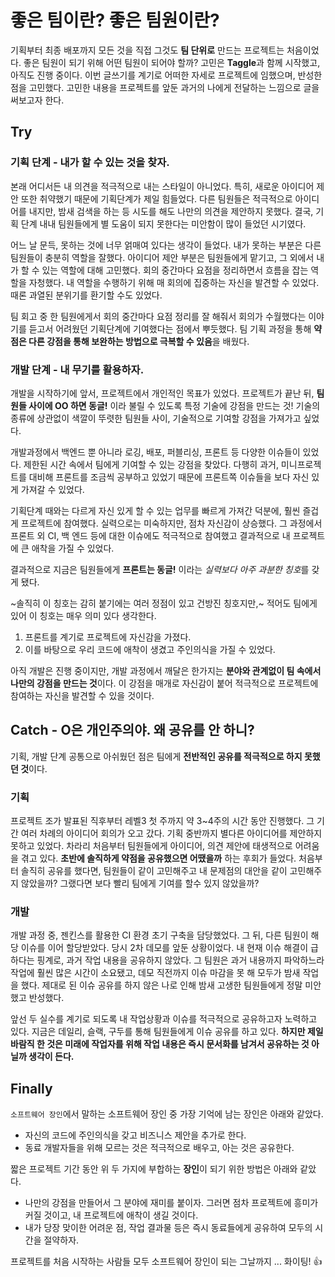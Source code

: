 # 좋은 팀이란? 좋은 팀원이란?

기획부터 최종 배포까지 모든 것을 직접 그것도 **팀 단위로** 만드는 프로젝트는 처음이었다. 좋은 팀원이 되기 위해 어떤 팀원이 되어야 할까? 고민은 **Taggle**과 함께 시작했고, 아직도 진행 중이다. 이번 글쓰기를 계기로 어떠한 자세로 프로젝트에 임했으며, 반성한 점을 고민했다. 고민한 내용을 프로젝트를 앞둔 과거의 나에게 전달하는 느낌으로 글을 써보고자 한다.

## Try
### 기획 단계 - 내가 할 수 있는 것을 찾자.

본래 어디서든 내 의견을 적극적으로 내는 스타일이 아니었다. 특히, 새로운 아이디어 제안 또한 취약했기 때문에 기획단계가 제일 힘들었다. 다른 팀원들은 적극적으로 아이디어를 내지만, 밤새 검색을 하는 등 시도를 해도 나만의 의견을 제안하지 못했다. 결국, 기획 단계 내내 팀원들에게 별 도움이 되지 못한다는 미안함이 많이 들었던 시기였다.

어느 날 문득, 못하는 것에 너무 얽매여 있다는 생각이 들었다. 내가 못하는 부분은 다른 팀원들이 충분히 역할을 잘했다. 아이디어 제안 부분은 팀원들에게 맡기고, 그 외에서 내가 할 수 있는 역할에 대해 고민했다. 회의 중간마다 요점을 정리하면서 흐름을 잡는 역할을 자청했다. 내 역할을 수행하기 위해 매 회의에 집중하는 자신을 발견할 수 있었다. 때론 과열된 분위기를 환기할 수도 있었다.

팀 회고 중 한 팀원에게서 회의 중간마다 요점 정리를 잘 해줘서 회의가 수월했다는 이야기를 듣고서 어려웠던 기획단계에 기여했다는 점에서 뿌듯했다. 팀 기획 과정을 통해 **약점은 다른 강점을 통해 보완하는 방법으로 극복할 수 있음**을 배웠다.


### 개발 단계 - 내 무기를 활용하자.
개발을 시작하기에 앞서, 프로젝트에서 개인적인 목표가 있었다. 프로젝트가 끝난 뒤, **팀원들 사이에 OO 하면 동글!** 이라 불릴 수 있도록 특정 기술에 강점을 만드는 것! 기술의 종류에 상관없이 색깔이 뚜렷한 팀원들 사이, 기술적으로 기여할 강점을 가져가고 싶었다.

개발과정에서 백엔드 뿐 아니라 로깅, 배포, 퍼블리싱, 프론트 등 다양한 이슈들이 있었다. 제한된 시간 속에서 팀에게 기여할 수 있는 강점을 찾았다. 다행히 과거, 미니프로젝트를 대비해 프론트를 조금씩 공부하고 있었기 때문에 프론트쪽 이슈들을 보다 자신 있게 가져갈 수 있었다.

기획단계 때와는 다르게 자신 있게 할 수 있는 업무를 빠르게 가져간 덕분에, 훨씬 즐겁게 프로젝트에 참여했다. 실력으로는 미숙하지만, 점차 자신감이 상승했다. 그 과정에서 프론트 외 CI, 백 엔드 등에 대한 이슈에도 적극적으로 참여했고 결과적으로 내 프로젝트에 큰 애착을 가질 수 있었다.


결과적으로 지금은 팀원들에게 **프론트는 동글!** 이라는 *실력보다 아주 과분한 칭호*를 갖게 됐다.

~솔직히 이 칭호는 감히 붙기에는 여러 정점이 있고 건방진 칭호지만,~ 적어도 팀에게 있어 이 칭호는 매우 의미 있다 생각한다.

1. 프론트를 계기로 프로젝트에 자신감을 가졌다.
2. 이를 바탕으로 우리 코드에 애착이 생겼고 주인의식을 가질 수 있었다.

아직 개발은 진행 중이지만, 개발 과정에서 깨달은 한가지는 **분야와 관계없이 팀 속에서 나만의 강점을 만드는 것**이다. 이 강점을 매개로 자신감이 붙어 적극적으로 프로젝트에 참여하는 자신을 발견할 수 있을 것이다.

## Catch - O은 개인주의야. 왜 공유를 안 하니?
기획, 개발 단계 공통으로 아쉬웠던 점은 팀에게 **전반적인 공유를 적극적으로 하지 못했던 것**이다.

### 기획
프로젝트 조가 발표된 직후부터 레벨3 첫 주까지 약 3~4주의 시간 동안 진행했다. 그 기간 여러 차례의 아이디어 회의가 오고 갔다. 기획 중반까지 별다른 아이디어를 제안하지 못하고 있었다. 차라리 처음부터 팀원들에게 아이디어, 의견 제안에 태생적으로 어려움을 겪고 있다. **초반에 솔직하게 약점을 공유했으면 어땠을까** 하는 후회가 들었다. 처음부터 솔직히 공유를 했다면, 팀원들이 같이 고민해주고 내 문제점의 대안을 같이 고민해주지 않았을까? 그랬다면 보다 빨리 팀에게 기여를 할수 있지 않았을까?

### 개발
개발 과정 중, 젠킨스를 활용한 CI 환경 초기 구축을 담당했었다. 그 뒤, 다른 팀원이 해당 이슈를 이어 할당받았다. 당시 2차 데모를 앞둔 상황이었다. 내 현재 이슈 해결이 급하다는 핑계로, 과거 작업 내용을 공유하지 않았다. 그 팀원은 과거 내용까지 파악하느라 작업에 훨씬 많은 시간이 소요됐고, 데모 직전까지 이슈 마감을 못 해 모두가 밤새 작업을 했다. 제대로 된 이슈 공유를 하지 않은 나로 인해 밤새 고생한 팀원들에게 정말 미안했고 반성했다.

앞선 두 실수를 계기로 되도록 내 작업상황과 이슈를 적극적으로 공유하고자 노력하고 있다. 지금은 데일리, 슬랙, 구두를 통해 팀원들에게 이슈 공유를 하고 있다. **하지만 제일 바람직 한 것은 미래에 작업자를 위해 작업 내용은 즉시 문서화를 남겨서 공유하는 것 아닐까 생각이 든다.**

## Finally

`소프트웨어 장인`에서  말하는 소프트웨어 장인 중 가장 기억에 남는 장인은 아래와 같았다.

- 자신의 코드에 주인의식을 갖고 비즈니스 제안을 추가로 한다.
- 동료 개발자들을 위해 모르는 것은 적극적으로 배우고, 아는 것은 공유한다.

짧은 프로젝트 기간 동안 위 두 가지에 부합하는 **장인**이 되기 위한 방법은 아래와 같았다.

- 나만의 강점을 만들어서 그 분야에 재미를 붙이자. 그러면 점차 프로젝트에 흥미가 커질 것이고, 내 프로젝트에 애착이 생길 것이다.
- 내가 당장 맞이한 어려운 점, 작업 결과물 등은 즉시 동료들에게 공유하여 모두의 시간을 절약하자.

프로젝트를 처음 시작하는 사람들 모두 소프트웨어 장인이 되는 그날까지 ... 화이팅! 👍